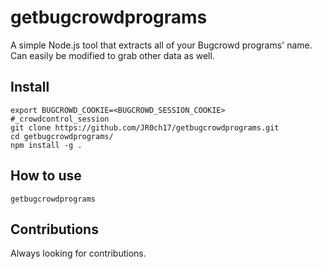 # getbugcrowdprograms
A simple Node.js tool that extracts all of your Bugcrowd programs' name. Can easily be modified to grab other data as well.

## Install
```
export BUGCROWD_COOKIE=<BUGCROWD_SESSION_COOKIE> #_crowdcontrol_session
git clone https://github.com/JR0ch17/getbugcrowdprograms.git
cd getbugcrowdprograms/
npm install -g .
```

## How to use
```
getbugcrowdprograms
```

## Contributions
Always looking for contributions.
